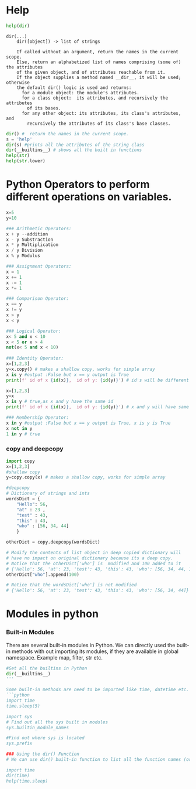 
# Help
```python
help(dir)
```

```
dir(...)
    dir([object]) -> list of strings

    If called without an argument, return the names in the current scope.
    Else, return an alphabetized list of names comprising (some of) the attributes
    of the given object, and of attributes reachable from it.
    If the object supplies a method named __dir__, it will be used; otherwise
    the default dir() logic is used and returns:
      for a module object: the module's attributes.
      for a class object:  its attributes, and recursively the attributes
        of its bases.
      for any other object: its attributes, its class's attributes, and
        recursively the attributes of its class's base classes.
```

```python
dir() #  return the names in the current scope.
s = 'help'
dir(s) #prints all the attributes of the string class
dir(__builtins__) # shows all the built in functions
help(str)
help(str.lower)  
```  

# Python Operators to perform different operations on variables.
```python
x=5
y=10

### Arithmetic Operators:
x + y --addition
x - y Substraction
x * y Multiplication
x / y Division
x % y Modulus

### Assignment Operators:
x = 1
x += 1
x -= 1
x *= 1

### Comparison Operator:
x == y
x != y
x > y
x < y

### Logical Operator:
x< 5 and x < 10
x < 5 or x > 4
not(x< 5 and x < 10)
 
### Identity Operator:
x=[1,2,3]
y=x.copy() # makes a shallow copy, works for simple array
x is y #output :False but x == y output is True
print(f' id of x {id(x)},  id of y: {id(y)}') # id's will be different

x=[1,2,3]
y=x
x is y # true,as x and y have the same id
print(f' id of x {id(x)},  id of y: {id(y)}') # x and y will have same id's

### Membership Operator:
x in y #output :False but x == y output is True, x is y is True
x not in y
1 in y # true
```

### copy and deepcopy
```python
import copy
x=[1,2,3]
#shallow copy
y=copy.copy(x) # makes a shallow copy, works for simple array

#deepcopy
# Dictionary of strings and ints
wordsDict = {
    "Hello": 56,
    "at" : 23 ,
    "test" : 43,
    "this" : 43,
    "who" : [56, 34, 44]
    }

otherDict = copy.deepcopy(wordsDict)

# Modify the contents of list object in deep copied dictionary will 
# have no impact on original dictionary because its a deep copy.
# Notice that the otherDict['who'] is  modified and 100 added to it
# {'Hello': 56, 'at': 23, 'test': 43, 'this': 43, 'who': [56, 34, 44, 100]}
otherDict["who"].append(100) 

# Notice that the wordsDict['who'] is not modified
# {'Hello': 56, 'at': 23, 'test': 43, 'this': 43, 'who': [56, 34, 44]}
```

# Modules in python

### Built-in Modules
There are several built-in modules in Python. We can directly used the built-in methods with out importing its modules,
if they are available in global namespace. Example map, filter, str etc.

```python
#Get all the builtins in Python
dir(__builtins__)
'''

Some built-in methods are need to be imported like time, datetime etc.
```python
import time
time.sleep(5)

import sys
# Find out all the sys built in modules
sys.builtin_module_names

#Find out where sys is located
sys.prefix

### Using the dir() Function
# We can use dir() built-in function to list all the function names (or variable names) in a module. 

import time
dir(time)
help(time.sleep)
```

